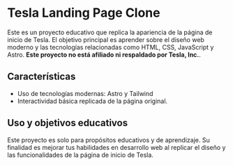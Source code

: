 # Tesla Landing Page Clone

Este es un proyecto educativo que replica la apariencia de la página de inicio de Tesla. El objetivo principal es aprender sobre el diseño web moderno y las tecnologías relacionadas como HTML, CSS, JavaScript y Astro. **Este proyecto no está afiliado ni respaldado por Tesla, Inc.**.

## Características

- Uso de tecnologías modernas: Astro y Tailwind
- Interactividad básica replicada de la página original.

## Uso y objetivos educativos

Este proyecto es solo para propósitos educativos y de aprendizaje. Su finalidad es mejorar tus habilidades en desarrollo web al replicar el diseño y las funcionalidades de la página de inicio de Tesla.


